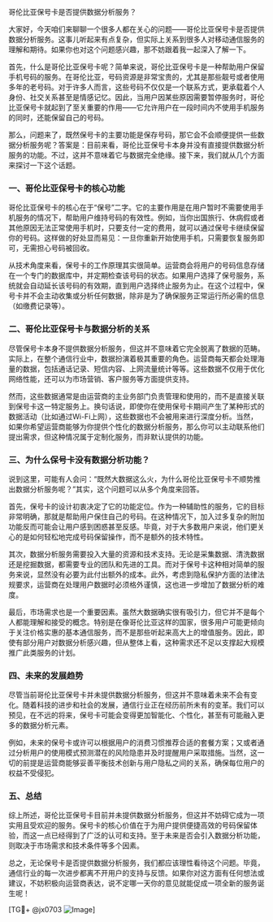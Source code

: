 哥伦比亚保号卡是否提供数据分析服务？

大家好，今天咱们来聊聊一个很多人都在关心的问题——哥伦比亚保号卡是否提供数据分析服务。这事儿听起来有点复杂，但实际上关系到很多人对移动通信服务的理解和期待。如果你也对这个问题感兴趣，那不妨跟着我一起深入了解一下。

首先，什么是哥伦比亚保号卡呢？简单来说，哥伦比亚保号卡是一种帮助用户保留手机号码的服务。在哥伦比亚，号码资源是非常宝贵的，尤其是那些靓号或者使用多年的老号码。对于许多人而言，这些号码不仅仅是一个联系方式，更承载着个人身份、社交关系甚至是情感记忆。因此，当用户因某些原因需要暂停服务时，哥伦比亚保号卡就起到了至关重要的作用——它允许用户在一段时间内不使用手机服务的同时，还能保留自己的号码。

那么，问题来了，既然保号卡的主要功能是保存号码，那它会不会顺便提供一些数据分析服务呢？答案是：目前来看，哥伦比亚保号卡本身并没有直接提供数据分析服务的功能。不过，这并不意味着它与数据完全绝缘。接下来，我们就从几个方面来探讨一下这个话题。

### 一、哥伦比亚保号卡的核心功能

哥伦比亚保号卡的核心在于“保号”二字。它的主要作用是在用户暂时不需要使用手机服务的情况下，帮助用户维持号码的有效性。例如，当你出国旅行、休病假或者其他原因无法正常使用手机时，只要支付一定的费用，就可以通过保号卡继续保留你的号码。这样做的好处显而易见：一旦你重新开始使用手机，只需要恢复服务即可，无需担心号码被回收。

从技术角度来看，保号卡的工作原理其实很简单。运营商会将用户的号码信息存储在一个专门的数据库中，并定期检查该号码的状态。如果用户选择了保号服务，系统就会自动延长该号码的有效期，直到用户选择终止服务为止。在这个过程中，保号卡并不会主动收集或分析任何数据，除非是为了确保服务正常运行所必需的信息（如缴费记录等）。

### 二、哥伦比亚保号卡与数据分析的关系

尽管保号卡本身不提供数据分析服务，但这并不意味着它完全脱离了数据的范畴。实际上，在整个通信行业中，数据扮演着极其重要的角色。运营商每天都会处理海量的数据，包括通话记录、短信内容、上网流量统计等等。这些数据不仅用于优化网络性能，还可以为市场营销、客户服务等方面提供支持。

然而，这些数据通常是由运营商的主业务部门负责管理和使用的，而不是直接关联到保号卡这一特定服务上。换句话说，即使你在使用保号卡期间产生了某种形式的数据活动（比如通过Wi-Fi上网），这些数据也不会被用来进行深度分析。当然，如果你希望运营商能够为你提供个性化的数据分析服务，那么你可以主动联系他们提出需求，但这种情况属于定制化服务，而非默认提供的功能。

### 三、为什么保号卡没有数据分析功能？

说到这里，可能有人会问：“既然大数据这么火，为什么哥伦比亚保号卡不顺势推出数据分析服务呢？”其实，这个问题可以从多个角度来回答。

首先，保号卡的设计初衷决定了它的功能定位。作为一种辅助性的服务，它的目标非常明确，那就是帮助用户保住自己的号码。在这种情况下，加入过多复杂的附加功能反而可能会让用户感到困惑甚至反感。毕竟，对于大多数用户来说，他们更关心的是如何轻松地完成号码保留操作，而不是额外的技术特性。

其次，数据分析服务需要投入大量的资源和技术支持。无论是采集数据、清洗数据还是挖掘数据，都需要专业的团队和先进的工具。而对于保号卡这种相对简单的服务来说，显然没有必要为此付出额外的成本。此外，考虑到隐私保护方面的法律法规要求，运营商在处理用户数据时必须格外谨慎，这也进一步增加了数据分析的难度。

最后，市场需求也是一个重要因素。虽然大数据确实很有吸引力，但它并不是每个人都能理解和接受的概念。特别是在像哥伦比亚这样的国家，很多用户可能更倾向于关注价格实惠的基本通信服务，而不是那些听起来高大上的增值服务。因此，即使有部分用户对数据分析感兴趣，但从整体上看，这种需求还不足以支撑起大规模推广此类服务的计划。

### 四、未来的发展趋势

尽管当前哥伦比亚保号卡并未提供数据分析服务，但这并不意味着未来不会有变化。随着科技的进步和社会的发展，通信行业正在经历前所未有的变革。我们可以预见，在不远的将来，保号卡可能会变得更加智能化、个性化，甚至有可能融入更多的数据分析元素。

例如，未来的保号卡或许可以根据用户的消费习惯推荐合适的套餐方案；又或者通过分析用户的使用模式预测潜在的风险隐患并及时提醒用户采取措施。当然，这一切的前提是运营商能够妥善平衡技术创新与用户隐私之间的关系，确保每位用户的权益不受侵犯。

### 五、总结

综上所述，哥伦比亚保号卡目前并未提供数据分析服务，但这并不妨碍它成为一项实用且受欢迎的服务。保号卡的核心价值在于为用户提供便捷高效的号码保留体验，而这一点已经得到了广泛的认可和支持。至于未来是否会引入数据分析功能，则取决于市场需求和技术条件等多个因素。

总之，无论保号卡是否提供数据分析服务，我们都应该理性看待这个问题。毕竟，通信行业的每一次进步都离不开用户的支持与反馈。如果你对这方面有任何想法或建议，不妨积极向运营商表达，说不定哪一天你的意见就能促成一项全新的服务诞生呢！

[TG💪+ @jx0703 ![Image](https://github.com/user-attachments/assets/dbca1d08-cadb-493c-b0ec-ad6f7a83f270)]